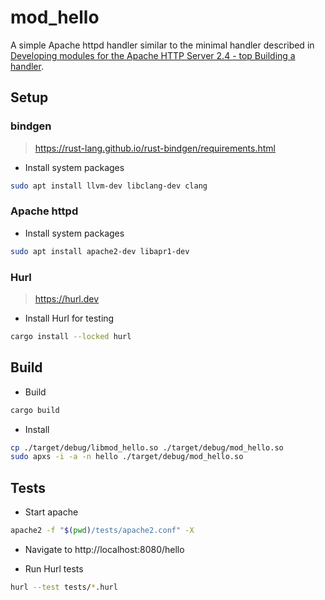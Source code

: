 mod_hello
=========

A simple Apache httpd handler similar to the minimal handler described in [Developing modules for the Apache HTTP Server 2.4 - top
Building a handler](https://httpd.apache.org/docs/2.4/developer/modguide.html#handling).



Setup
-----


### bindgen
> https://rust-lang.github.io/rust-bindgen/requirements.html

* Install system packages

```bash
sudo apt install llvm-dev libclang-dev clang
```


### Apache httpd

* Install system packages

```bash
sudo apt install apache2-dev libapr1-dev
```


### Hurl
> https://hurl.dev

* Install Hurl for testing
```bash
cargo install --locked hurl
```



Build
-----

* Build
```bash
cargo build
```

* Install
```bash
cp ./target/debug/libmod_hello.so ./target/debug/mod_hello.so
sudo apxs -i -a -n hello ./target/debug/mod_hello.so
```



Tests
-----

* Start apache
```bash
apache2 -f "$(pwd)/tests/apache2.conf" -X
```

* Navigate to http://localhost:8080/hello

* Run Hurl tests
```bash
hurl --test tests/*.hurl
```
